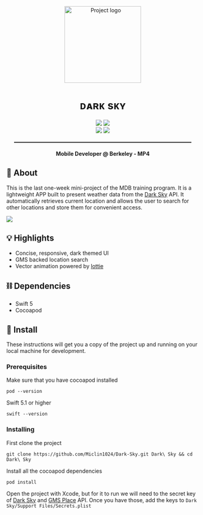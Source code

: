 <p align="center">
 <img src="https://me.miclin.cc/static/darkSky.load.gif" alt="Project logo" width=200px loop=false>
</p>
<h1 align="center">ᴅᴀʀᴋ sᴋʏ</h1>

<div align="center">

<div align="center">
  <img src="https://img.shields.io/badge/MDB-NewbieProject-informational.svg"> <img src="https://img.shields.io/badge/Project4-informational.svg"><br>
  <img src="https://img.shields.io/badge/Platform-iOS-success.svg">
  <img src="https://img.shields.io/badge/Swift-success.svg">
</div>

</div>

<hr style="margin: 20px; height: 2px">
<p align="center"> <strong>Mobile Developer @ Berkeley - MP4</strong>
    <br> 
</p>

## 🚀 About

This is the last one-week mini-project of the MDB training program. It is a lightweight APP built to present weather data from the [Dark Sky](https://darksky.net/) API. It automatically retrieves current location and allows the user to search for other locations and store them for convenient access.  

<img src="https://me.miclin.cc/static/darkSky.banner.jpg">

## 💡 Highlights

- Concise, responsive, dark themed UI
- GMS backed location search
- Vector animation powered by [lottie](http://airbnb.io/lottie/#/README)

## ⛓️ Dependencies

- Swift 5
- Cocoapod

## 🏁 Install

These instructions will get you a copy of the project up and running on your local machine for development.

### Prerequisites
Make sure that you have cocoapod installed
```
pod --version 
```
Swift 5.1 or higher
```
swift --version
```

### Installing

First clone the project

```
git clone https://github.com/Miclin1024/Dark-Sky.git Dark\ Sky && cd Dark\ Sky
```
Install all the cocoapod dependencies
```
pod install
```
Open the project with Xcode, but for it to run we will need to the secret key of [Dark Sky](https://darksky.net/dev) and [GMS Place](https://developers.google.com/places/web-service/intro) API. Once you have those, add the keys to `Dark Sky/Support Files/Secrets.plist`